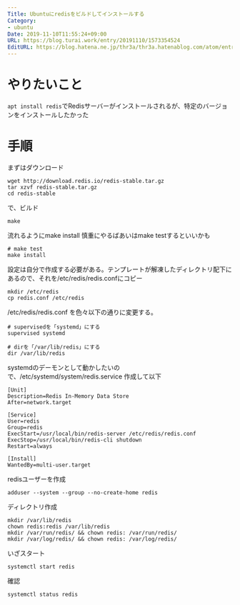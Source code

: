 ```yaml
---
Title: Ubuntuにredisをビルドしてインストールする
Category:
- ubuntu
Date: 2019-11-10T11:55:24+09:00
URL: https://blog.turai.work/entry/20191110/1573354524
EditURL: https://blog.hatena.ne.jp/thr3a/thr3a.hatenablog.com/atom/entry/26006613455418608
---
```


# やりたいこと

`apt install redis`でRedisサーバーがインストールされるが、特定のバージョンをインストールしたかった

# 手順

まずはダウンロード

```
wget http://download.redis.io/redis-stable.tar.gz
tar xzvf redis-stable.tar.gz
cd redis-stable
```

で、ビルド

```
make
```

流れるようにmake install 慎重にやるばあいはmake testするといいかも

```
# make test
make install
```

設定は自分で作成する必要がある。テンプレートが解凍したディレクトリ配下にあるので、それを/etc/redis/redis.confにコピー

```
mkdir /etc/redis
cp redis.conf /etc/redis
```

/etc/redis/redis.conf を色々以下の通りに変更する。

```
# supervisedを「systemd」にする
supervised systemd

# dirを「/var/lib/redis」にする
dir /var/lib/redis
```

systemdのデーモンとして動かしたいので、/etc/systemd/system/redis.service 作成して以下

```
[Unit]
Description=Redis In-Memory Data Store
After=network.target

[Service]
User=redis
Group=redis
ExecStart=/usr/local/bin/redis-server /etc/redis/redis.conf
ExecStop=/usr/local/bin/redis-cli shutdown
Restart=always

[Install]
WantedBy=multi-user.target
```

redisユーザーを作成

```
adduser --system --group --no-create-home redis
```

ディレクトリ作成

```
mkdir /var/lib/redis
chown redis:redis /var/lib/redis
mkdir /var/run/redis/ && chown redis: /var/run/redis/
mkdir /var/log/redis/ && chown redis: /var/log/redis/
```

いざスタート

```
systemctl start redis
```

確認

```
systemctl status redis
```

